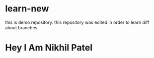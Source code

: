# learn-new
this is demo repository.
this repository was edited in order to learn diff about branches

# Hey I Am Nikhil Patel
